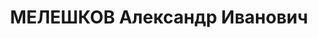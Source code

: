 ---
title: МЕЛЕШКОВ Александр Иванович
description: "Род. в 1897, с. Гавриловка, Днепропетровская обл. \n  Приговор: 28.12.1937\
  \ – ВМН"
---